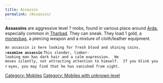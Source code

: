 ```yaml
---
title: Assassin
permalink: /Assassin/
---
```


**Assassins** are aggressive level ? mobs, found in various place around
[Arda](Arda "wikilink"), especially common in
[Tharbad](Tharbad "wikilink"). They can sneak. They load 1 gold, a
[moneybag](moneybag "wikilink"), a piercing weapon and a mixture of
cloth/leather equipment.

`An assassin is here looking for fresh blood and shining coins.`
`>`**`examine assassin`**
`This slender, limber-looking man has dark hair and a calm expression.  He`
`moves silently, not attracting attention to himself.  If you blink your`
`eyes, you may find that he has vanished from sight.`

[Category: Mobiles](Category:_Mobiles "wikilink") [Category: Mobiles
with unknown level](Category:_Mobiles_with_unknown_level "wikilink")